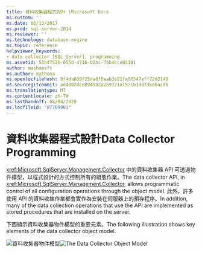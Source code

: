 ```yaml
---
title: 資料收集器程式設計 |Microsoft Docs
ms.custom: ''
ms.date: 06/13/2017
ms.prod: sql-server-2014
ms.reviewer: ''
ms.technology: database-engine
ms.topic: reference
helpviewer_keywords:
- data collector [SQL Server], programming
ms.assetid: 53b4752b-055d-4716-b2bc-75b4cce84101
author: mashamsft
ms.author: mathoma
ms.openlocfilehash: 9f4da839f25da8f8aab3e21fa98547eff72d2140
ms.sourcegitcommit: ad4d92dce894592a259721a1571b1d8736abacdb
ms.translationtype: MT
ms.contentlocale: zh-TW
ms.lasthandoff: 08/04/2020
ms.locfileid: "87709901"
---
```

# <a name="data-collector-programming"></a><span data-ttu-id="ddc16-102">資料收集器程式設計</span><span class="sxs-lookup"><span data-stu-id="ddc16-102">Data Collector Programming</span></span>
  <span data-ttu-id="ddc16-103"><xref:Microsoft.SqlServer.Management.Collector> 中的資料收集器 API 可透過物件模型，以程式設計的方式控制所有的組態作業。</span><span class="sxs-lookup"><span data-stu-id="ddc16-103">The data collector API, in <xref:Microsoft.SqlServer.Management.Collector>, allows programmatic control of all configuration operations through the object model.</span></span> <span data-ttu-id="ddc16-104">此外，許多使用 API 的資料收集作業都會實作為安裝在伺服器上的預存程序。</span><span class="sxs-lookup"><span data-stu-id="ddc16-104">In addition, many of the data collection operations that use the API are implemented as stored procedures that are installed on the server.</span></span>

 <span data-ttu-id="ddc16-105">下圖顯示資料收集器物件模型的重要元素。</span><span class="sxs-lookup"><span data-stu-id="ddc16-105">The following illustration shows key elements of the data collector object model.</span></span>

 <span data-ttu-id="ddc16-106">![資料收集器物件模型](../../../2014/database-engine/dev-guide/media/dc-objectmodel.gif "資料收集器物件模型")</span><span class="sxs-lookup"><span data-stu-id="ddc16-106">![The Data Collector Object Model](../../../2014/database-engine/dev-guide/media/dc-objectmodel.gif "The Data Collector Object Model")</span></span>


